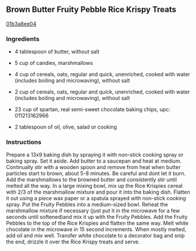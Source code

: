 ## Brown Butter Fruity Pebble Rice Krispy Treats

[01b3a8ee04](http://tastykitchen.com/recipes/desserts/brown-butter-fruity-pebble-rice-krispy-treats/)

### Ingredients

 - 4 tablespoon of butter, without salt

 - 5 cup of candies, marshmallows

 - 4 cup of cereals, oats, regular and quick, unenriched, cooked with water (includes boiling and microwaving), without salt

 - 2 cup of cereals, oats, regular and quick, unenriched, cooked with water (includes boiling and microwaving), without salt

 - 23 cup of spartan, real semi-sweet chocolate baking chips, upc: 011213162966

 - 2 tablespoon of oil, olive, salad or cooking

### Instructions

Prepare a 13x9 baking dish by spraying it with non-stick cooking spray or baking spray. Set it aside. Add butter to a saucepan and heat at medium. Continually stir with a wooden spoon and remove from heat when butter particles start to brown, about 5-8 minutes. Be careful and dont let it burn. Add the marshmallows to the browned butter and consistently stir until melted all the way. In a large mixing bowl, mix up the Rice Krispies cereal with 2/3 of the marshmallow mixture and pour it into the baking dish. Flatten it out using a piece wax paper or a spatula sprayed with non-stick cooking spray. Put the Fruity Pebbles into a medium-sized bowl. Reheat the marshmallow mixture if necessary (just put it in the microwave for a few seconds until softened)and mix it up with the Fruity Pebbles. Add the Fruity Pebbles to the top of the Rice Krispies and flatten the same way. Melt white chocolate in the microwave in 15 second increments. When mostly melted, add oil and mix well. Transfer white chocolate to a decorator bag and snip the end, drizzle it over the Rice Krispy treats and serve.
